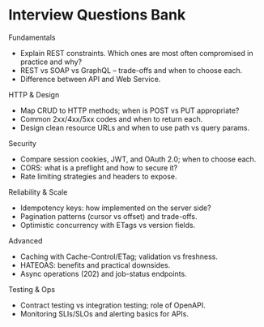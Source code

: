 # Interview Questions Bank

Fundamentals
- Explain REST constraints. Which ones are most often compromised in practice and why?
- REST vs SOAP vs GraphQL – trade-offs and when to choose each.
- Difference between API and Web Service.

HTTP & Design
- Map CRUD to HTTP methods; when is POST vs PUT appropriate?
- Common 2xx/4xx/5xx codes and when to return each.
- Design clean resource URLs and when to use path vs query params.

Security
- Compare session cookies, JWT, and OAuth 2.0; when to choose each.
- CORS: what is a preflight and how to secure it?
- Rate limiting strategies and headers to expose.

Reliability & Scale
- Idempotency keys: how implemented on the server side?
- Pagination patterns (cursor vs offset) and trade-offs.
- Optimistic concurrency with ETags vs version fields.

Advanced
- Caching with Cache-Control/ETag; validation vs freshness.
- HATEOAS: benefits and practical downsides.
- Async operations (202) and job-status endpoints.

Testing & Ops
- Contract testing vs integration testing; role of OpenAPI.
- Monitoring SLIs/SLOs and alerting basics for APIs.

